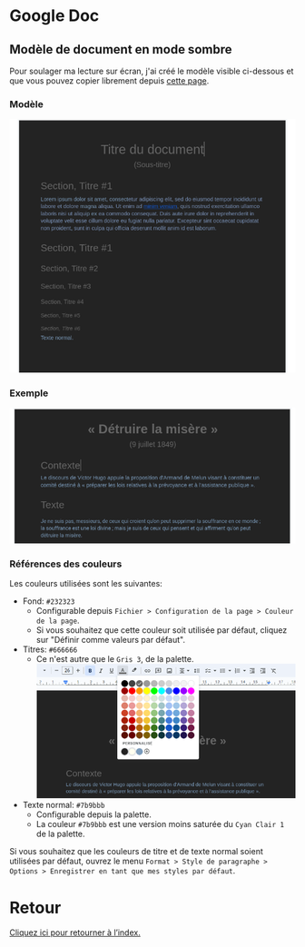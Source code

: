 # Google Doc

## Modèle de document en mode sombre
Pour soulager ma lecture sur écran, j'ai créé le modèle visible ci-dessous et que vous pouvez copier librement depuis [cette page](https://docs.google.com/document/d/1p7zmmEuRnwjPx2q9UjMgHolxJdEXOa-jvPR0P1smqZA/edit?usp=sharing).

### Modèle
[![Modèle Google Doc](img/gdoc-template-sombre.png)](https://docs.google.com/document/d/1p7zmmEuRnwjPx2q9UjMgHolxJdEXOa-jvPR0P1smqZA/edit?usp=sharing)

### Exemple
![Discours de Victor Hugo en mode sombre](img/hugo-doc-sombre.png)

### Références des couleurs
Les couleurs utilisées sont les suivantes:
* Fond: `#232323`
  * Configurable depuis `Fichier > Configuration de la page > Couleur de la page`.
  * Si vous souhaitez que cette couleur soit utilisée par défaut, cliquez sur "Définir comme valeurs par défaut".
* Titres: `#666666`
  * Ce n'est autre que le `Gris 3`, de la palette.
![Palette Google Doc](img/gdoc-palette.png)
* Texte normal: `#7b9bbb`
  * Configurable depuis la palette.
  * La couleur `#7b9bbb` est une version moins saturée du `Cyan Clair 1` de la palette.

Si vous souhaitez que les couleurs de titre et de texte normal soient utilisées par défaut, ouvrez le menu `Format > Style de paragraphe > Options > Enregistrer en tant que mes styles par défaut`.

# Retour
[Cliquez ici pour retourner à l’index.](index)
